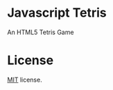 Javascript Tetris
=================

An HTML5 Tetris Game

License
=======

[MIT](http://en.wikipedia.org/wiki/MIT_License) license.


